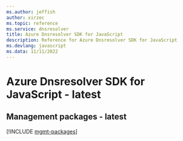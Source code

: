 ```yaml
---
ms.author: jeffish
author: xirzec
ms.topic: reference
ms.service: dnsresolver
title: Azure Dnsresolver SDK for JavaScript
description: Reference for Azure Dnsresolver SDK for JavaScript
ms.devlang: javascript
ms.data: 11/11/2022
---
```

# Azure Dnsresolver SDK for JavaScript - latest

## Management packages - latest
[!INCLUDE [mgmt-packages](dnsresolver-mgmt-index.md)]